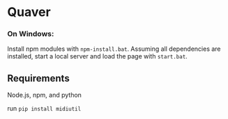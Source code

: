 # Quaver

### On Windows:
Install npm modules with `npm-install.bat`.
Assuming all dependencies are installed, start a local server and load the page with `start.bat`.

## Requirements

Node.js, npm, and python

run `pip install midiutil`
